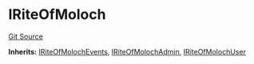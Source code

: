 # IRiteOfMoloch
[Git Source](https://github.com/bitbeckers/RiteOfMoloch-v1.0/blob/3b83c2a4b53015049ac521ff1124c3303695c3c7/src/interfaces/IROM.sol)

**Inherits:**
[IRiteOfMolochEvents](/src/interfaces/IROMEvents.sol/interface.IRiteOfMolochEvents.md), [IRiteOfMolochAdmin](/src/interfaces/IROMAdmin.sol/interface.IRiteOfMolochAdmin.md), [IRiteOfMolochUser](/src/interfaces/IROMUser.sol/interface.IRiteOfMolochUser.md)


